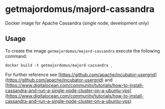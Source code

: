 # getmajordomus/majord-cassandra
Docker image for Apache Cassandra (single node, development only)

## Usage

To create the image `getmajordomus/majord-cassandra` execute the following command:
	
	docker build -t getmajordomus/majord-cassandra .
	

For further reference see [https://github.com/apache/incubator-usergrid](https://github.com/apache/incubator-usergrid) and [https://www.digitalocean.com/community/tutorials/how-to-install-cassandra-and-run-a-single-node-cluster-on-a-ubuntu-vps](https://www.digitalocean.com/community/tutorials/how-to-install-cassandra-and-run-a-single-node-cluster-on-a-ubuntu-vps)